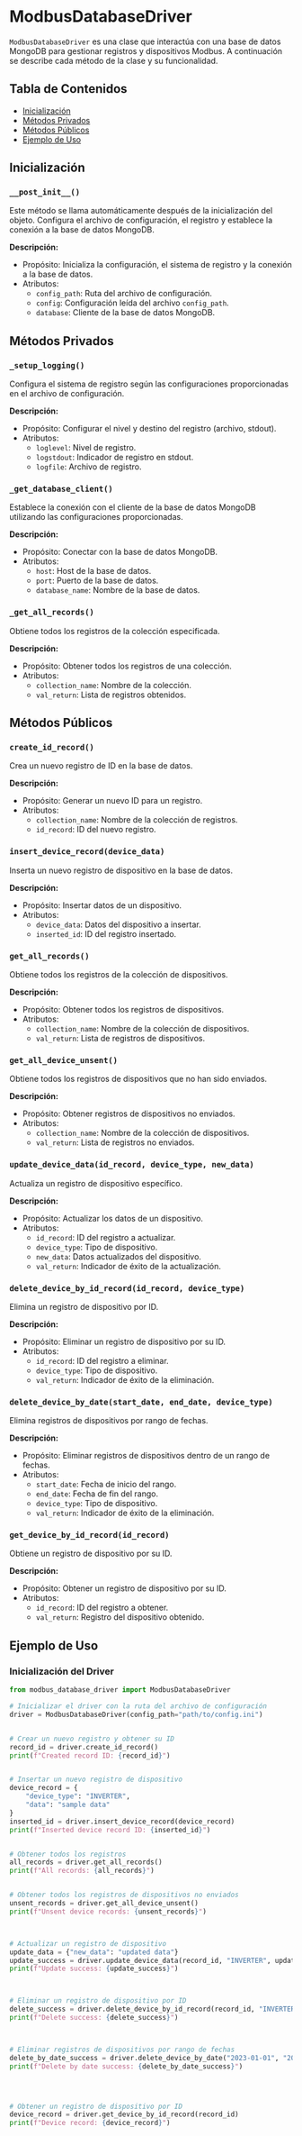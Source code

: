 # ModbusDatabaseDriver

`ModbusDatabaseDriver` es una clase que interactúa con una base de datos MongoDB para gestionar registros y dispositivos Modbus. A continuación se describe cada método de la clase y su funcionalidad.

## Tabla de Contenidos
- [Inicialización](#inicialización)
- [Métodos Privados](#métodos-privados)
- [Métodos Públicos](#métodos-públicos)
- [Ejemplo de Uso](#ejemplo-de-uso)

## Inicialización

### `__post_init__()`
Este método se llama automáticamente después de la inicialización del objeto. Configura el archivo de configuración, el registro y establece la conexión a la base de datos MongoDB.

**Descripción:**
- Propósito: Inicializa la configuración, el sistema de registro y la conexión a la base de datos.
- Atributos:
  - `config_path`: Ruta del archivo de configuración.
  - `config`: Configuración leída del archivo `config_path`.
  - `database`: Cliente de la base de datos MongoDB.

## Métodos Privados

### `_setup_logging()`
Configura el sistema de registro según las configuraciones proporcionadas en el archivo de configuración.

**Descripción:**
- Propósito: Configurar el nivel y destino del registro (archivo, stdout).
- Atributos:
  - `loglevel`: Nivel de registro.
  - `logstdout`: Indicador de registro en stdout.
  - `logfile`: Archivo de registro.

### `_get_database_client()`
Establece la conexión con el cliente de la base de datos MongoDB utilizando las configuraciones proporcionadas.

**Descripción:**
- Propósito: Conectar con la base de datos MongoDB.
- Atributos:
  - `host`: Host de la base de datos.
  - `port`: Puerto de la base de datos.
  - `database_name`: Nombre de la base de datos.

### `_get_all_records()`
Obtiene todos los registros de la colección especificada.

**Descripción:**
- Propósito: Obtener todos los registros de una colección.
- Atributos:
  - `collection_name`: Nombre de la colección.
  - `val_return`: Lista de registros obtenidos.

## Métodos Públicos

### `create_id_record()`
Crea un nuevo registro de ID en la base de datos.

**Descripción:**
- Propósito: Generar un nuevo ID para un registro.
- Atributos:
  - `collection_name`: Nombre de la colección de registros.
  - `id_record`: ID del nuevo registro.

### `insert_device_record(device_data)`
Inserta un nuevo registro de dispositivo en la base de datos.

**Descripción:**
- Propósito: Insertar datos de un dispositivo.
- Atributos:
  - `device_data`: Datos del dispositivo a insertar.
  - `inserted_id`: ID del registro insertado.

### `get_all_records()`
Obtiene todos los registros de la colección de dispositivos.

**Descripción:**
- Propósito: Obtener todos los registros de dispositivos.
- Atributos:
  - `collection_name`: Nombre de la colección de dispositivos.
  - `val_return`: Lista de registros de dispositivos.

### `get_all_device_unsent()`
Obtiene todos los registros de dispositivos que no han sido enviados.

**Descripción:**
- Propósito: Obtener registros de dispositivos no enviados.
- Atributos:
  - `collection_name`: Nombre de la colección de dispositivos.
  - `val_return`: Lista de registros no enviados.

### `update_device_data(id_record, device_type, new_data)`
Actualiza un registro de dispositivo específico.

**Descripción:**
- Propósito: Actualizar los datos de un dispositivo.
- Atributos:
  - `id_record`: ID del registro a actualizar.
  - `device_type`: Tipo de dispositivo.
  - `new_data`: Datos actualizados del dispositivo.
  - `val_return`: Indicador de éxito de la actualización.

### `delete_device_by_id_record(id_record, device_type)`
Elimina un registro de dispositivo por ID.

**Descripción:**
- Propósito: Eliminar un registro de dispositivo por su ID.
- Atributos:
  - `id_record`: ID del registro a eliminar.
  - `device_type`: Tipo de dispositivo.
  - `val_return`: Indicador de éxito de la eliminación.

### `delete_device_by_date(start_date, end_date, device_type)`
Elimina registros de dispositivos por rango de fechas.

**Descripción:**
- Propósito: Eliminar registros de dispositivos dentro de un rango de fechas.
- Atributos:
  - `start_date`: Fecha de inicio del rango.
  - `end_date`: Fecha de fin del rango.
  - `device_type`: Tipo de dispositivo.
  - `val_return`: Indicador de éxito de la eliminación.

### `get_device_by_id_record(id_record)`
Obtiene un registro de dispositivo por su ID.

**Descripción:**
- Propósito: Obtener un registro de dispositivo por su ID.
- Atributos:
  - `id_record`: ID del registro a obtener.
  - `val_return`: Registro del dispositivo obtenido.

## Ejemplo de Uso

### Inicialización del Driver
```python
from modbus_database_driver import ModbusDatabaseDriver

# Inicializar el driver con la ruta del archivo de configuración
driver = ModbusDatabaseDriver(config_path="path/to/config.ini")


# Crear un nuevo registro y obtener su ID
record_id = driver.create_id_record()
print(f"Created record ID: {record_id}")


# Insertar un nuevo registro de dispositivo
device_record = {
    "device_type": "INVERTER",
    "data": "sample data"
}
inserted_id = driver.insert_device_record(device_record)
print(f"Inserted device record ID: {inserted_id}")


# Obtener todos los registros
all_records = driver.get_all_records()
print(f"All records: {all_records}")


# Obtener todos los registros de dispositivos no enviados
unsent_records = driver.get_all_device_unsent()
print(f"Unsent device records: {unsent_records}")



# Actualizar un registro de dispositivo
update_data = {"new_data": "updated data"}
update_success = driver.update_device_data(record_id, "INVERTER", update_data)
print(f"Update success: {update_success}")



# Eliminar un registro de dispositivo por ID
delete_success = driver.delete_device_by_id_record(record_id, "INVERTER")
print(f"Delete success: {delete_success}")



# Eliminar registros de dispositivos por rango de fechas
delete_by_date_success = driver.delete_device_by_date("2023-01-01", "2023-12-31", "INVERTER")
print(f"Delete by date success: {delete_by_date_success}")




# Obtener un registro de dispositivo por ID
device_record = driver.get_device_by_id_record(record_id)
print(f"Device record: {device_record}")
```
